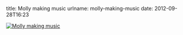 title: Molly making music
urlname: molly-making-music
date: 2012-09-28T16:23

[![Molly making music](https://dl.dropboxusercontent.com/s/v5l61f5zbzkd4qf/20120928-molly-making-music.jpg)](http://instagram.com/p/QIknsfLl9b/)
